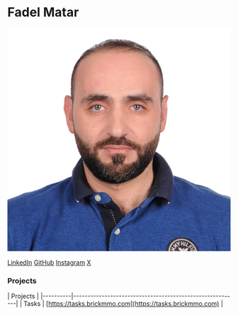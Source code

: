 # Fadel Matar

![fastodigama](images/fastodigama.jpg)

[LinkedIn](www.linkedin.com/in/fadelmatar)
[GitHub](https://github.com/fastodigama)
[Instagram](https://www.instagram.com/f_a_d_e_l__m_a_t_a_r/)
[X](https://x.com/MesioFesio)

### Projects

| Projects |
|----------|----------------------------------------------------------|
| Tasks    | [https://tasks.brickmmo.com](https://tasks.brickmmo.com) |

